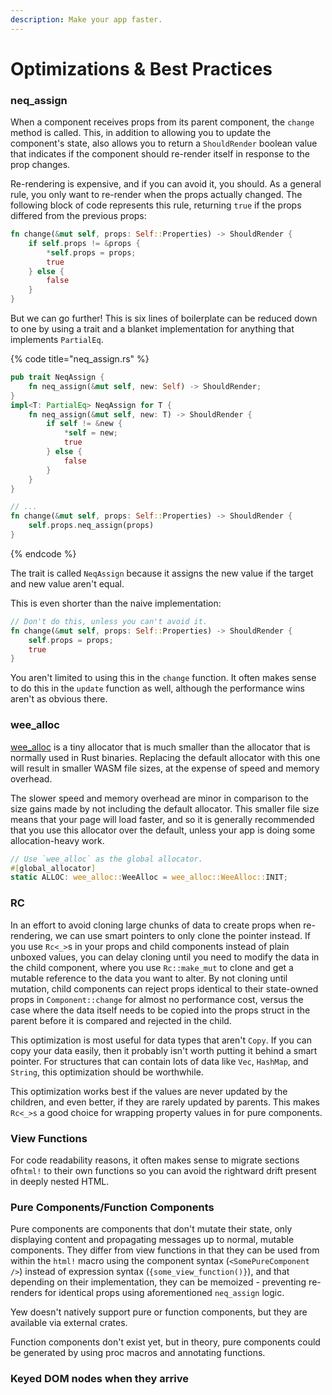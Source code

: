 ```yaml
---
description: Make your app faster.
---
```


# Optimizations & Best Practices

### neq\_assign

When a component receives props from its parent component, the `change` method is called. This, in addition to allowing you to update the component's state, also allows you to return a `ShouldRender` boolean value that indicates if the component should re-render itself in response to the prop changes.

Re-rendering is expensive, and if you can avoid it, you should. As a general rule, you only want to re-render when the props actually changed. The following block of code represents this rule, returning `true` if the props differed from the previous props:

```rust
fn change(&mut self, props: Self::Properties) -> ShouldRender {
    if self.props != &props {
        *self.props = props;
        true
    } else {
        false
    }
}
```

But we can go further! This is six lines of boilerplate can be reduced down to one by using a trait and a blanket implementation for anything that implements `PartialEq`.

{% code title="neq\_assign.rs" %}
```rust
pub trait NeqAssign {
    fn neq_assign(&mut self, new: Self) -> ShouldRender;
}
impl<T: PartialEq> NeqAssign for T {
    fn neq_assign(&mut self, new: T) -> ShouldRender {
        if self != &new {
            *self = new;
            true
        } else {
            false
        }
    }
}

// ...
fn change(&mut self, props: Self::Properties) -> ShouldRender {
    self.props.neq_assign(props)
}
```
{% endcode %}

The trait is called `NeqAssign` because it assigns the new value if the target and new value aren't equal.

This is even shorter than the naive implementation:

```rust
// Don't do this, unless you can't avoid it.
fn change(&mut self, props: Self::Properties) -> ShouldRender {
    self.props = props;
    true
}
```

You aren't limited to using this in the `change` function. It often makes sense to do this in the `update` function as well, although the performance wins aren't as obvious there.

### wee\_alloc

[wee\_alloc](https://github.com/rustwasm/wee_alloc) is a tiny allocator that is much smaller than the allocator that is normally used in Rust binaries. Replacing the default allocator with this one will result in smaller WASM file sizes, at the expense of speed and memory overhead.

The slower speed and memory overhead are minor in comparison to the size gains made by not including the default allocator. This smaller file size means that your page will load faster, and so it is generally recommended that you use this allocator over the default, unless your app is doing some allocation-heavy work.

```rust
// Use `wee_alloc` as the global allocator.
#[global_allocator]
static ALLOC: wee_alloc::WeeAlloc = wee_alloc::WeeAlloc::INIT;
```

### RC

In an effort to avoid cloning large chunks of data to create props when re-rendering, we can use smart pointers to only clone the pointer instead. If you use `Rc<_>`s in your props and child components instead of plain unboxed values, you can delay cloning until you need to modify the data in the child component, where you use `Rc::make_mut` to clone and get a mutable reference to the data you want to alter. By not cloning until mutation, child components can reject props identical to their state-owned props in `Component::change` for almost no performance cost, versus the case where the data itself needs to be copied into the props struct in the parent before it is compared and rejected in the child.

This optimization is most useful for data types that aren't `Copy`. If you can copy your data easily, then it probably isn't worth putting it behind a smart pointer. For structures that can contain lots of data like `Vec`, `HashMap`, and `String`, this optimization should be worthwhile.

This optimization works best if the values are never updated by the children, and even better, if they are rarely updated by parents. This makes `Rc<_>s` a good choice for wrapping property values in for pure components.

### View Functions

For code readability reasons, it often makes sense to migrate sections of`html!` to their own functions so you can avoid the rightward drift present in deeply nested HTML.

### Pure Components/Function Components

Pure components are components that don't mutate their state, only displaying content and propagating messages up to normal, mutable components. They differ from view functions in that they can be used from within the `html!` macro using the component syntax \(`<SomePureComponent />`\) instead of expression syntax \(`{some_view_function()}`\), and that depending on their implementation, they can be memoized - preventing re-renders for identical props using aforementioned `neq_assign` logic.

Yew doesn't natively support pure or function components, but they are available via external crates.

Function components don't exist yet, but in theory, pure components could be generated by using proc macros and annotating functions.

### Keyed DOM nodes when they arrive

